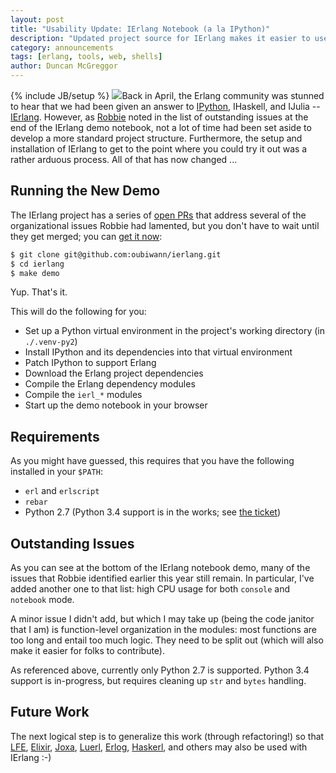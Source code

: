 ```yaml
---
layout: post
title: "Usability Update: IErlang Notebook (a la IPython)"
description: "Updated project source for IErlang makes it easier to use"
category: announcements
tags: [erlang, tools, web, shells]
author: Duncan McGreggor
---
```

{% include JB/setup %}
<a href="/assets/images/posts/screencapture-ierlang_demo.png"><img class="left thumb" src="{{ site.base_url }}/assets/images/posts/screencapture-ierlang_demo.png" /></a>Back in April, the Erlang community
was stunned to hear that we had been given an answer to
[IPython](http://ipython.org/), IHaskell, and IJulia --
[IErlang](http://robl.co/ierlang-featured-on-hacker-news/). However, as
[Robbie](https://twitter.com/lynchrobbie) noted in the list of outstanding
issues at the end of the IErlang demo notebook, not a lot of time had been set
aside to develop a more standard project structure. Furthermore, the setup and
installation of IErlang to get to the point where you could try it out was a
rather arduous process. All of that has now changed ...


## Running the New Demo

The IErlang project has a series of
[open PRs](https://github.com/robbielynch/ierlang/pulls) that address several
of the organizational issues Robbie had lamented, but you don't have to wait
until they get merged; you can
[get it now](https://github.com/oubiwann/ierlang):

```bash
$ git clone git@github.com:oubiwann/ierlang.git
$ cd ierlang
$ make demo
```

Yup. That's it.

This will do the following for you:

 * Set up a Python virtual environment in the project's working directory (in
   ``./.venv-py2``)
 * Install IPython and its dependencies into that virtual environment
 * Patch IPython to support Erlang
 * Download the Erlang project dependencies
 * Compile the Erlang dependency modules
 * Compile the ``ierl_*`` modules
 * Start up the demo notebook in your browser


## Requirements

As you might have guessed, this requires that you have the following
installed in your ``$PATH``:

 * ``erl`` and ``erlscript``
 * ``rebar``
 * Python 2.7 (Python 3.4 support is in the works; see
   [the ticket](https://github.com/robbielynch/ierlang/issues/6))


## Outstanding Issues

As you can see at the bottom of the IErlang notebook demo, many of the issues
that Robbie identified earlier this year still remain. In particular, I've
added another one to that list: high CPU usage for both ``console`` and
``notebook`` mode.

A minor issue I didn't add, but which I may take up (being the code janitor
that I am) is function-level organization in the modules: most functions are
too long and entail too much logic. They need to be split out (which will
also make it easier for folks to contribute).

As referenced above, currently only Python 2.7 is supported. Python 3.4 support
is in-progress, but requires cleaning up ``str`` and ``bytes`` handling.


## Future Work

The next logical step is to generalize this work (through refactoring!) so that
[LFE](http://lfe.io/),
[Elixir](http://elixir-lang.org/),
[Joxa](http://joxa.org/),
[Luerl](https://github.com/rvirding/luerl),
[Erlog](https://github.com/rvirding/erlog),
[Haskerl](https://github.com/etnt/Haskerl),
and others may also be used with IErlang :-)

